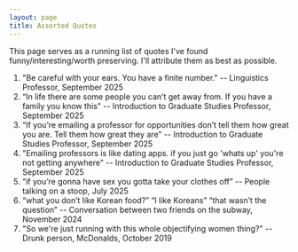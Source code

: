 ```yaml
---
layout: page
title: Assorted Quotes
---
```


This page serves as a running list of quotes I've found funny/interesting/worth preserving. I'll attribute them as best as possible.

1. "Be careful with your ears. You have a finite number." -- Linguistics Professor, September 2025
2. “In life there are some people you can’t get away from. If you have a family you know this" -- Introduction to Graduate Studies Professor, September 2025
3. “If you’re emailing a professor for opportunities don’t tell them how great you are. Tell them how great they are" -- Introduction to Graduate Studies Professor, September 2025
4. "Emailing professors is like dating apps. if you just go 'whats up' you're not getting anywhere" -- Introduction to Graduate Studies Professor, September 2025
5. “if you’re gonna have sex you gotta take your clothes off” -- People talking on a stoop, July 2025
6. “what you don’t like Korean food?” “I like Koreans” “that wasn’t the question” -- Conversation between two friends on the subway, November 2024
7. "So we're just running with this whole objectifying women thing?" -- Drunk person, McDonalds, October 2019
